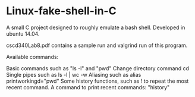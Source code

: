 # Linux-fake-shell-in-C
A small C project designed to roughly emulate a bash shell. Developed in ubuntu 14.04.

cscd340Lab8.pdf contains a sample run and valgrind run of this program.

Available commands:

Basic commands such as                 "ls -l" and "pwd"
Change directory command               cd
Single pipes such as                   ls -l | wc -w
Aliasing such as                       alias printworkingd="pwd"
Some history functions, such as ! to repeat the most recent command.
A command to print recent commands:   "history"
